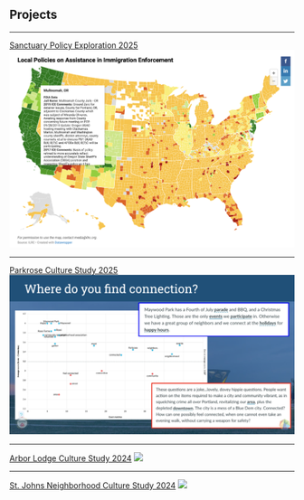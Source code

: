 ## Projects

---

[Sanctuary Policy Exploration 2025](pages/sanctuary_policies.md)
<img src="images/SanctuaryPlaceholder.png?raw=true"/>

---

[Parkrose Culture Study 2025](/pdf/Parkrose_2025_Deck.pdf)
<img src="images/parkrose_thumb.png?raw=true"/>

---
[Arbor Lodge Culture Study 2024](/pdf/ALNA.pdf)
<img src="images/ALNA_thumb.png?raw=true"/>

---
[St. Johns Neighborhood Culture Study 2024](/pdf/SJNA_2024_April.pdf)
<img src="images/SJNA_thumb.png?raw=true"/>
